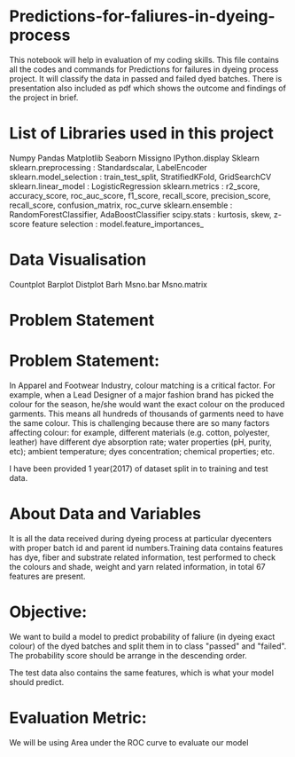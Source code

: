 # Predictions-for-faliures-in-dyeing-process
This notebook will help in evaluation of my coding skills.
This file contains all the codes and commands for Predictions for failures in dyeing process project. 
It will classify the data in passed and failed dyed batches. 
There is presentation also included as pdf which shows the outcome and findings of the project in brief.

# List of Libraries used in this project
Numpy
Pandas
Matplotlib
Seaborn
Missigno
IPython.display
Sklearn
sklearn.preprocessing : Standardscalar, LabelEncoder
sklearn.model_selection : train_test_split, StratifiedKFold, GridSearchCV
sklearn.linear_model : LogisticRegression
sklearn.metrics : r2_score, accuracy_score, roc_auc_score, f1_score, recall_score, precision_score, recall_score, confusion_matrix, roc_curve
sklearn.ensemble : RandomForestClassifier, AdaBoostClassifier
scipy.stats : kurtosis, skew, z-score
feature selection : model.feature_importances_

# Data Visualisation 
Countplot
Barplot
Distplot
Barh
Msno.bar
Msno.matrix

# Problem Statement

# Problem Statement:
In Apparel and Footwear Industry, colour matching is a critical factor. For example, when a Lead Designer of a major fashion brand has picked the colour for the season, he/she would want the exact colour on the produced garments. This means all hundreds of thousands of garments need to have the same colour. This is challenging because there are so many factors affecting colour: for example, different materials (e.g. cotton, polyester, leather) have different dye absorption rate; water properties (pH, purity, etc); ambient temperature; dyes concentration; chemical properties; etc.

I have been provided 1 year(2017) of dataset split in to training and test data. 

# About Data and Variables
It is all the data received during dyeing process at particular dyecenters with proper batch id and parent id numbers.Training data contains features has dye, fiber and substrate related information, test performed to check the colours and shade, weight and yarn related information, in total 67 features are present.


# Objective:
We want to build a model to predict probability of faliure (in dyeing exact colour) of the dyed batches and split them in to class "passed" and "failed". The probability score should be arrange in the descending order. 

The test data also contains the same features, which is what your model should predict.

# Evaluation Metric:
We will be using Area under the ROC curve to evaluate our model

                                         
                            
                             
                            
